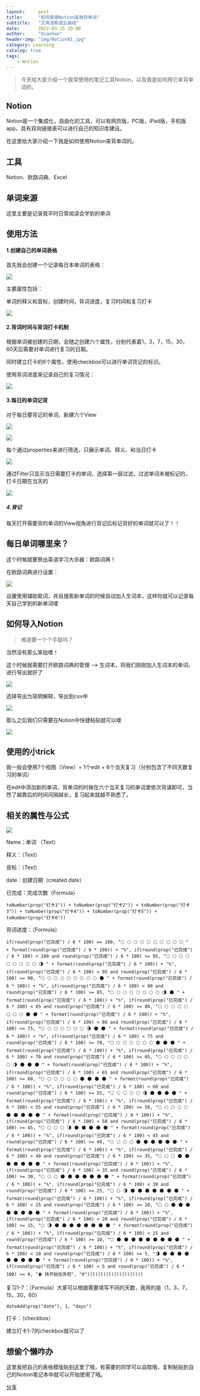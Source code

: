 ```yaml
---
layout:     post 
title:      "如何使用Notion高效背单词"
subtitle:   "艾宾浩斯遗忘曲线"
date:       2022-03-15 20:00
author:     "Xiaohan"
header-img: "img/Notion01.jpg"
category: Learning 
catalog: true 
tags:
    - Notion
---
```


> 今天给大家介绍一个我常使用的笔记工具Notion，以及我是如何用它来背单词的。

## Notion

Notion是一个集成化，自由化的工具，可以有网页版，PC版，iPad版，手机版app，具有双向链接表可以进行自己的知识库建设。

在这里给大家介绍一下我是如何使用Notion来背单词的。

## 工具

Notion、欧路词典、Excel

## 单词来源

这里主要是记录我平时日常阅读会学到的单词

## 使用方法

#### 1.创建自己的单词表格

首先我会创建一个记录每日本单词的表格：

![](https://raw.githubusercontent.com/Yangxiaohan0120/Yangxiaohan0120.github.io/main/img/in-post/NotionWord/001.png)

主要属性包括：

单词的释义和音标，创建时间，背词进度，复习时间和复习打卡

![](https://raw.githubusercontent.com/Yangxiaohan0120/Yangxiaohan0120.github.io/main/img/in-post/NotionWord/002.png)

#### 2.背词时间与背词打卡机制

根据单词被创建的日期，会随之创建六个属性，分别代表着1，3，7，15，30，60天后需要对单词进行复习的日期。

同时建立打卡的6个属性，使用checkbox可以进行单词背记的标识。

使用背词进度来记录自己的复习情况：

![](https://raw.githubusercontent.com/Yangxiaohan0120/Yangxiaohan0120.github.io/main/img/in-post/NotionWord/003.png)

#### 3.每日的单词记背

对于每日要背记的单词，新建六个View

![](https://raw.githubusercontent.com/Yangxiaohan0120/Yangxiaohan0120.github.io/main/img/in-post/NotionWord/004.png)

![](https://raw.githubusercontent.com/Yangxiaohan0120/Yangxiaohan0120.github.io/main/img/in-post/NotionWord/005.png)

每个通过properties来进行筛选，只展示单词、释义、和当日打卡

![](https://raw.githubusercontent.com/Yangxiaohan0120/Yangxiaohan0120.github.io/main/img/in-post/NotionWord/006.png)


通过Filter只显示当日需要打卡的单词，选择第一层过滤，过滤单词未被标记的，打卡日期在当天的

![](https://raw.githubusercontent.com/Yangxiaohan0120/Yangxiaohan0120.github.io/main/img/in-post/NotionWord/007.png)

##### 4.背记

每天打开需要背的单词的View视角进行背记后标记背好的单词就可以了！！

## 每日单词哪里来？

这个时候就要祭出英语学习大杀器：欧路词典！

在欧路词典进行设置：

![](https://raw.githubusercontent.com/Yangxiaohan0120/Yangxiaohan0120.github.io/main/img/in-post/NotionWord/008.png)

设置使用辅助取词，并且搜索新单词的时候自动加入生词本，这样你就可以记录每天自己学到的新单词喽

## 如何导入Notion

> 难道要一个个手敲吗？

当然没有那么笨拙喽！

这个时候就需要打开欧路词典的管理 --> 生词本，将我们刚刚加入生词本的单词，进行导出就好了

![](https://raw.githubusercontent.com/Yangxiaohan0120/Yangxiaohan0120.github.io/main/img/in-post/NotionWord/009.png)

选择导出为简明解释，导出到csv中

![](https://raw.githubusercontent.com/Yangxiaohan0120/Yangxiaohan0120.github.io/main/img/in-post/NotionWord/010.png)

那么之后我们只需要在Notion中快捷粘贴就可以喽

![](https://raw.githubusercontent.com/Yangxiaohan0120/Yangxiaohan0120.github.io/main/img/in-post/NotionWord/011.png)

## 使用的小trick

我一般会使用7个视图（View）= 1个edit + 6个当天复习（分别包含了不同天数复习的单词）

在edit中添加新的单词，背单词的时候在六个当天复习的单词里依次背诵即可，当然了越靠后的时间间隔越长，复习起来就越不熟悉了。

## 相关的属性与公式

![](https://raw.githubusercontent.com/Yangxiaohan0120/Yangxiaohan0120.github.io/main/img/in-post/NotionWord/012.png)

Name：单词 （Text）

释义：（Text）

音标：（Text）

date：创建日期（created date）

已完成：完成次数（Formula）

```
toNumber(prop("打卡1")) + toNumber(prop("打卡2")) + toNumber(prop("打卡3")) + toNumber(prop("打卡4")) + toNumber(prop("打卡5")) + toNumber(prop("打卡6"))
```

背词进度：（Formula）

```
if(round(prop("已完成") / 6 * 100) == 100, "🌕 🌕 🌕 🌕 🌕 🌕 🌕 🌕 🌕 🌕 " + format(round(prop("已完成") / 6 * 100)) + "%", if(round(prop("已完成") / 6 * 100) < 100 and round(prop("已完成") / 6 * 100) >= 95, "🌕 🌕 🌕 🌕 🌕 🌕 🌕 🌕 🌕 🌗 " + format(round(prop("已完成") / 6 * 100)) + "%", if(round(prop("已完成") / 6 * 100) < 95 and round(prop("已完成") / 6 * 100) >= 90, "🌕 🌕 🌕 🌕 🌕 🌕 🌕 🌕 🌕 🌑 " + format(round(prop("已完成") / 6 * 100)) + "%", if(round(prop("已完成") / 6 * 100) < 90 and round(prop("已完成") / 6 * 100) >= 85, "🌕 🌕 🌕 🌕 🌕 🌕 🌕 🌕 🌗 🌑 " + format(round(prop("已完成") / 6 * 100)) + "%", if(round(prop("已完成") / 6 * 100) < 85 and round(prop("已完成") / 6 * 100) >= 80, "🌕 🌕 🌕 🌕 🌕 🌕 🌕 🌕 🌑 🌑 " + format(round(prop("已完成") / 6 * 100)) + "%", if(round(prop("已完成") / 6 * 100) < 80 and round(prop("已完成") / 6 * 100) >= 75, "🌕 🌕 🌕 🌕 🌕 🌕 🌕 🌗 🌑 🌑 " + format(round(prop("已完成") / 6 * 100)) + "%", if(round(prop("已完成") / 6 * 100) < 75 and round(prop("已完成") / 6 * 100) >= 70, "🌕 🌕 🌕 🌕 🌕 🌕 🌕 🌑 🌑 🌑 " + format(round(prop("已完成") / 6 * 100)) + "%", if(round(prop("已完成") / 6 * 100) < 70 and round(prop("已完成") / 6 * 100) >= 65, "🌕 🌕 🌕 🌕 🌕 🌕 🌗 🌑 🌑 🌑 " + format(round(prop("已完成") / 6 * 100)) + "%", if(round(prop("已完成") / 6 * 100) < 65 and round(prop("已完成") / 6 * 100) >= 60, "🌕 🌕 🌕 🌕 🌕 🌕 🌑 🌑 🌑 🌑 " + format(round(prop("已完成") / 6 * 100)) + "%", if(round(prop("已完成") / 6 * 100) < 60 and round(prop("已完成") / 6 * 100) >= 55, "🌕 🌕 🌕 🌕 🌕 🌗 🌑 🌑 🌑 🌑 " + format(round(prop("已完成") / 6 * 100)) + "%", if(round(prop("已完成") / 6 * 100) < 55 and round(prop("已完成") / 6 * 100) >= 50, "🌕 🌕 🌕 🌕 🌕 🌑 🌑 🌑 🌑 🌑 " + format(round(prop("已完成") / 6 * 100)) + "%", if(round(prop("已完成") / 6 * 100) < 50 and round(prop("已完成") / 6 * 100) >= 45, "🌕 🌕 🌕 🌕 🌗 🌑 🌑 🌑 🌑 🌑 " + format(round(prop("已完成") / 6 * 100)) + "%", if(round(prop("已完成") / 6 * 100) < 45 and round(prop("已完成") / 6 * 100) >= 40, "🌕 🌕 🌕 🌕 🌑 🌑 🌑 🌑 🌑 🌑 " + format(round(prop("已完成") / 6 * 100)) + "%", if(round(prop("已完成") / 6 * 100) < 40 and round(prop("已完成") / 6 * 100) >= 35, "🌕 🌕 🌕 🌑 🌑 🌑 🌑 🌑 🌑 🌑 " + format(round(prop("已完成") / 6 * 100)) + "%", if(round(prop("已完成") / 6 * 100) < 35 and round(prop("已完成") / 6 * 100) >= 30, "🌕 🌕 🌕 🌑 🌑 🌑 🌑 🌑 🌑 🌑 " + format(round(prop("已完成") / 6 * 100)) + "%", if(round(prop("已完成") / 6 * 100) < 30 and round(prop("已完成") / 6 * 100) >= 25, "🌕 🌕 🌗 🌑 🌑 🌑 🌑 🌑 🌑 🌑 " + format(round(prop("已完成") / 6 * 100)) + "%", if(round(prop("已完成") / 6 * 100) < 25 and round(prop("已完成") / 6 * 100) >= 20, "🌕 🌕 🌑 🌑 🌑 🌑 🌑 🌑 🌑 🌑 " + format(round(prop("已完成") / 6 * 100)) + "%", if(round(prop("已完成") / 6 * 100) < 20 and round(prop("已完成") / 6 * 100) >= 15, "🌕 🌗 🌑 🌑 🌑 🌑 🌑 🌑 🌑 🌑 " + format(round(prop("已完成") / 6 * 100)) + "%", if(round(prop("已完成") / 6 * 100) < 15 and round(prop("已完成") / 6 * 100) >= 10, "🌕 🌑 🌑 🌑 🌑 🌑 🌑 🌑 🌑 🌑 " + format(round(prop("已完成") / 6 * 100)) + "%", if(round(prop("已完成") / 6 * 100) < 10 and round(prop("已完成") / 6 * 100) >= 5, "🌗 🌑 🌑 🌑 🌑 🌑 🌑 🌑 🌑 🌑 " + format(round(prop("已完成") / 6 * 100)) + "%", if(round(prop("已完成") / 6 * 100) < 5 and round(prop("已完成") / 6 * 100) >= 0, "⛽️ 快开始任务吧", "0")))))))))))))))))))))
```

复习1-7：（Formula）大家可以根据需要填写不同的天数，我用的是（1，3，7，15，30，60）

```
dateAdd(prop("date"), 1, "days")
```

打卡：（checkbox）

建立打卡1-7的checkbox就可以了

## 想偷个懒咋办

这里我把自己的表格模版贴到这里了哦，有需要的同学可以自取哦，复制粘贴到自己的Notion笔记本中就可以开始使用了哦。

[分享](https://plastic-yumberry-49d.notion.site/27dd84a21aff4443a8dd88268d402095?v=241344a30fcf498d9d9bf6ac0ef35cc8)

